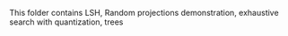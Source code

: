 This folder contains LSH, Random projections demonstration, exhaustive search with quantization, trees
